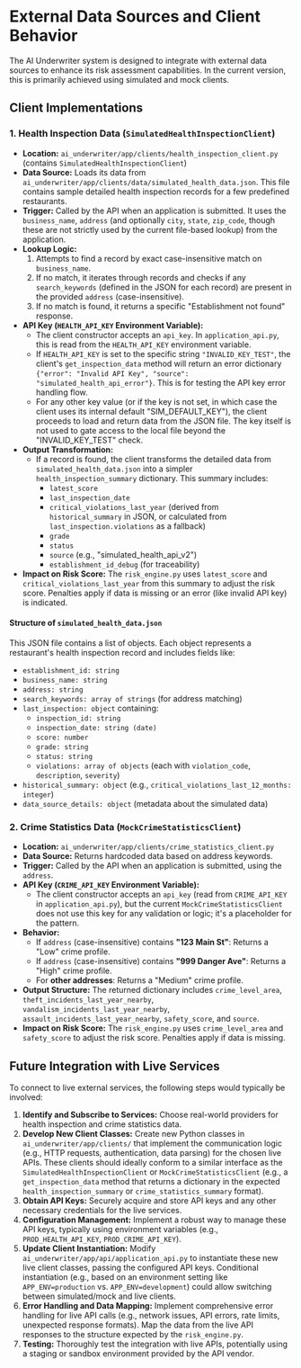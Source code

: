 # External Data Sources and Client Behavior

The AI Underwriter system is designed to integrate with external data sources to enhance its risk assessment capabilities. In the current version, this is primarily achieved using simulated and mock clients.

## Client Implementations

### 1. Health Inspection Data (`SimulatedHealthInspectionClient`)

*   **Location:** `ai_underwriter/app/clients/health_inspection_client.py` (contains `SimulatedHealthInspectionClient`)
*   **Data Source:** Loads its data from `ai_underwriter/app/clients/data/simulated_health_data.json`. This file contains sample detailed health inspection records for a few predefined restaurants.
*   **Trigger:** Called by the API when an application is submitted. It uses the `business_name`, `address` (and optionally `city`, `state`, `zip_code`, though these are not strictly used by the current file-based lookup) from the application.
*   **Lookup Logic:**
    1.  Attempts to find a record by exact case-insensitive match on `business_name`.
    2.  If no match, it iterates through records and checks if any `search_keywords` (defined in the JSON for each record) are present in the provided `address` (case-insensitive).
    3.  If no match is found, it returns a specific "Establishment not found" response.
*   **API Key (`HEALTH_API_KEY` Environment Variable):**
    *   The client constructor accepts an `api_key`. In `application_api.py`, this is read from the `HEALTH_API_KEY` environment variable.
    *   If `HEALTH_API_KEY` is set to the specific string `"INVALID_KEY_TEST"`, the client's `get_inspection_data` method will return an error dictionary `{"error": "Invalid API Key", "source": "simulated_health_api_error"}`. This is for testing the API key error handling flow.
    *   For any other key value (or if the key is not set, in which case the client uses its internal default "SIM_DEFAULT_KEY"), the client proceeds to load and return data from the JSON file. The key itself is not used to gate access to the local file beyond the "INVALID_KEY_TEST" check.
*   **Output Transformation:**
    *   If a record is found, the client transforms the detailed data from `simulated_health_data.json` into a simpler `health_inspection_summary` dictionary. This summary includes:
        *   `latest_score`
        *   `last_inspection_date`
        *   `critical_violations_last_year` (derived from `historical_summary` in JSON, or calculated from `last_inspection.violations` as a fallback)
        *   `grade`
        *   `status`
        *   `source` (e.g., "simulated_health_api_v2")
        *   `establishment_id_debug` (for traceability)
*   **Impact on Risk Score:** The `risk_engine.py` uses `latest_score` and `critical_violations_last_year` from this summary to adjust the risk score. Penalties apply if data is missing or an error (like invalid API key) is indicated.

#### Structure of `simulated_health_data.json`
This JSON file contains a list of objects. Each object represents a restaurant's health inspection record and includes fields like:
*   `establishment_id: string`
*   `business_name: string`
*   `address: string`
*   `search_keywords: array of strings` (for address matching)
*   `last_inspection: object` containing:
    *   `inspection_id: string`
    *   `inspection_date: string (date)`
    *   `score: number`
    *   `grade: string`
    *   `status: string`
    *   `violations: array of objects` (each with `violation_code`, `description`, `severity`)
*   `historical_summary: object` (e.g., `critical_violations_last_12_months: integer`)
*   `data_source_details: object` (metadata about the simulated data)

### 2. Crime Statistics Data (`MockCrimeStatisticsClient`)

*   **Location:** `ai_underwriter/app/clients/crime_statistics_client.py`
*   **Data Source:** Returns hardcoded data based on address keywords.
*   **Trigger:** Called by the API when an application is submitted, using the `address`.
*   **API Key (`CRIME_API_KEY` Environment Variable):**
    *   The client constructor accepts an `api_key` (read from `CRIME_API_KEY` in `application_api.py`), but the current `MockCrimeStatisticsClient` does not use this key for any validation or logic; it's a placeholder for the pattern.
*   **Behavior:**
    *   If `address` (case-insensitive) contains **"123 Main St"**: Returns a "Low" crime profile.
    *   If `address` (case-insensitive) contains **"999 Danger Ave"**: Returns a "High" crime profile.
    *   For **other addresses**: Returns a "Medium" crime profile.
*   **Output Structure:** The returned dictionary includes `crime_level_area`, `theft_incidents_last_year_nearby`, `vandalism_incidents_last_year_nearby`, `assault_incidents_last_year_nearby`, `safety_score`, and `source`.
*   **Impact on Risk Score:** The `risk_engine.py` uses `crime_level_area` and `safety_score` to adjust the risk score. Penalties apply if data is missing.

## Future Integration with Live Services

To connect to live external services, the following steps would typically be involved:

1.  **Identify and Subscribe to Services:** Choose real-world providers for health inspection and crime statistics data.
2.  **Develop New Client Classes:** Create new Python classes in `ai_underwriter/app/clients/` that implement the communication logic (e.g., HTTP requests, authentication, data parsing) for the chosen live APIs. These clients should ideally conform to a similar interface as the `SimulatedHealthInspectionClient` or `MockCrimeStatisticsClient` (e.g., a `get_inspection_data` method that returns a dictionary in the expected `health_inspection_summary` or `crime_statistics_summary` format).
3.  **Obtain API Keys:** Securely acquire and store API keys and any other necessary credentials for the live services.
4.  **Configuration Management:** Implement a robust way to manage these API keys, typically using environment variables (e.g., `PROD_HEALTH_API_KEY`, `PROD_CRIME_API_KEY`).
5.  **Update Client Instantiation:** Modify `ai_underwriter/app/api/application_api.py` to instantiate these new live client classes, passing the configured API keys. Conditional instantiation (e.g., based on an environment setting like `APP_ENV=production` vs. `APP_ENV=development`) could allow switching between simulated/mock and live clients.
6.  **Error Handling and Data Mapping:** Implement comprehensive error handling for live API calls (e.g., network issues, API errors, rate limits, unexpected response formats). Map the data from the live API responses to the structure expected by the `risk_engine.py`.
7.  **Testing:** Thoroughly test the integration with live APIs, potentially using a staging or sandbox environment provided by the API vendor.
